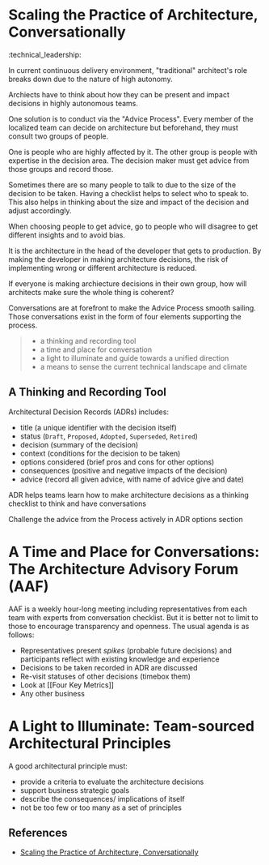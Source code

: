 # Scaling the Practice of Architecture, Conversationally

:technical_leadership:

In current continuous delivery environment, "traditional" architect's role
breaks down due to the nature of high autonomy.

Archiects have to think about how they can be present and impact decisions in
highly autonomous teams.

One solution is to conduct via the "Advice Process". Every member of the
localized team can decide on architecture but beforehand, they must consult two
groups of people.

One is people who are highly affected by it. The other group is people with
expertise in the decision area. The decision maker must get advice from those
groups and record those.

Sometimes there are so many people to talk to due to the size of the decision
to be taken. Having a checklist helps to select who to speak to. This also
helps in thinking about the size and impact of the decision and adjust
accordingly.

When choosing people to get advice, go to people who will disagree to get
different insights and to avoid bias.

It is the architecture in the head of the developer that gets to production. By
making the developer in making architecture decisions, the risk of implementing
wrong or different architecture is reduced.

If everyone is making archiecture decisions in their own group, how will
architects make sure the whole thing is coherent?

Conversations are at forefront to make the Advice Process smooth sailing. Those
conversations exist in the form of four elements supporting the process.

> - a thinking and recording tool
> - a time and place for conversation
> - a light to illuminate and guide towards a unified direction
> - a means to sense the current technical landscape and climate

## A Thinking and Recording Tool

Architectural Decision Records (ADRs) includes:

- title (a unique identifier with the decision itself)
- status (`Draft`, `Proposed`, `Adopted`, `Superseded`, `Retired`)
- decision (summary of the decision)
- context (conditions for the decision to be taken)
- options considered (brief pros and cons for other options)
- consequences (positive and negative impacts of the decision)
- advice (record all given advice, with name of advice give and date)

ADR helps teams learn how to make architecture decisions as a thinking
checklist to think and have conversations

Challenge the advice from the Process actively in ADR options section

# A Time and Place for Conversations: The Architecture Advisory Forum (AAF)

AAF is a weekly hour-long meeting including representatives from each team with
experts from conversation checklist. But it is better not to limit to those to
encourage transparency and openness. The usual agenda is as follows:

- Representatives present *spikes* (probable future decisions) and participants
reflect with existing knowledge and experience
- Decisions to be taken recorded in ADR are discussed
- Re-visit statuses of other decisions (timebox them)
- Look at [[Four Key Metrics]]
- Any other business

# A Light to Illuminate: Team-sourced Architectural Principles

A good architectural principle must:

- provide a criteria to evaluate the architecture decisions
- support business strategic goals
- describe the consequences/ implications of itself
- not be too few or too many as a set of principles

## References

- [Scaling the Practice of Architecture, Conversationally](https://martinfowler.com/articles/scaling-architecture-conversationally.html)
